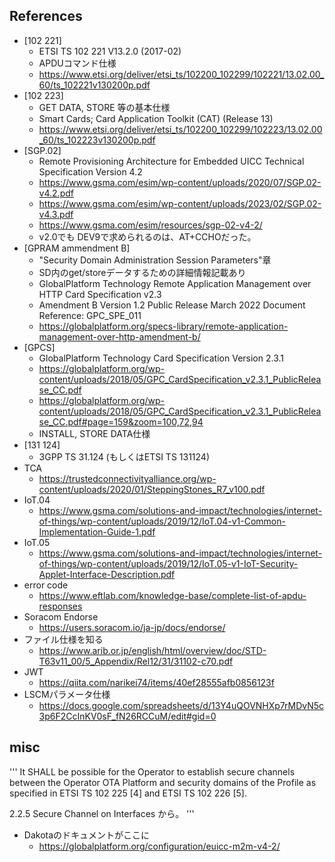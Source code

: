 ## References
* [102 221]
    * ETSI TS 102 221 V13.2.0 (2017-02)
    * APDUコマンド仕様
    * https://www.etsi.org/deliver/etsi_ts/102200_102299/102221/13.02.00_60/ts_102221v130200p.pdf
* [102 223]
    * GET DATA, STORE 等の基本仕様
    * Smart Cards; Card Application Toolkit (CAT) (Release 13) 
    * https://www.etsi.org/deliver/etsi_ts/102200_102299/102223/13.02.00_60/ts_102223v130200p.pdf
* [SGP.02]
    * Remote Provisioning Architecture for Embedded UICC Technical Specification Version 4.2
    * https://www.gsma.com/esim/wp-content/uploads/2020/07/SGP.02-v4.2.pdf
    * https://www.gsma.com/esim/wp-content/uploads/2023/02/SGP.02-v4.3.pdf
    * https://www.gsma.com/esim/resources/sgp-02-v4-2/
    * v2.0でも DEV9で求められるのは、AT+CCHOだった。
* [GPRAM ammendment B]
    * "Security Domain Administration Session Parameters"章
    * SD内のget/storeデータするための詳細情報記載あり
    * GlobalPlatform Technology Remote Application Management over HTTP Card Specification v2.3
    * Amendment B Version 1.2 Public Release March 2022 Document Reference: GPC_SPE_011
    * https://globalplatform.org/specs-library/remote-application-management-over-http-amendment-b/
* [GPCS]
    * GlobalPlatform Technology Card Specification Version 2.3.1
    * https://globalplatform.org/wp-content/uploads/2018/05/GPC_CardSpecification_v2.3.1_PublicRelease_CC.pdf
    * https://globalplatform.org/wp-content/uploads/2018/05/GPC_CardSpecification_v2.3.1_PublicRelease_CC.pdf#page=159&zoom=100,72,94
    * INSTALL, STORE DATA仕様
* [131 124]
    * 3GPP TS 31.124 (もしくはETSI TS 131124)
* TCA
    * https://trustedconnectivityalliance.org/wp-content/uploads/2020/01/SteppingStones_R7_v100.pdf
* IoT.04
    * https://www.gsma.com/solutions-and-impact/technologies/internet-of-things/wp-content/uploads/2019/12/IoT.04-v1-Common-Implementation-Guide-1.pdf
* IoT.05
    * https://www.gsma.com/solutions-and-impact/technologies/internet-of-things/wp-content/uploads/2019/12/IoT.05-v1-IoT-Security-Applet-Interface-Description.pdf
* error code
    * https://www.eftlab.com/knowledge-base/complete-list-of-apdu-responses
* Soracom Endorse
    * https://users.soracom.io/ja-jp/docs/endorse/
* ファイル仕様を知る
    * https://www.arib.or.jp/english/html/overview/doc/STD-T63v11_00/5_Appendix/Rel12/31/31102-c70.pdf
* JWT
    * https://qiita.com/narikei74/items/40ef28555afb0856123f
* LSCMパラメータ仕様
    * https://docs.google.com/spreadsheets/d/13Y4uQOVNHXp7rMDvN5c3p6F2CcInKV0sF_fN26RCCuM/edit#gid=0

## misc

'''
It SHALL be possible for the Operator to establish secure channels between the Operator
OTA Platform and security domains of the Profile as specified in ETSI TS 102 225 [4] and
ETSI TS 102 226 [5].

2.2.5 Secure Channel on Interfaces から。
'''

* Dakotaのドキュメントがここに
    * https://globalplatform.org/configuration/euicc-m2m-v4-2/